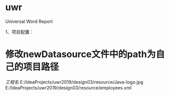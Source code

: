 # uwr
Universal Word Report

1、项目配置：
# 修改newDatasource文件中的path为自己的项目路径
<?xml version="1.0" encoding="UTF-8"?>
<DataSourceConfig>
	<datasource type="const">
		<var type="value" name="name">工程名</var>
	</datasource>
	<datasource type="img" name="javalogo">
        <path>E:/IdeaProjects/uwr2019/design03/resource/Java-logo.jpg</path>
	</datasource>
	<datasource type="xml" name="xml1">
        <file>E:/IdeaProjects/uwr2019/design03/resource/employees.xml</file>
	</datasource>
</DataSourceConfig>
